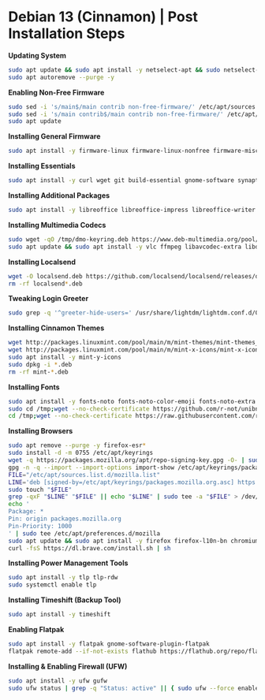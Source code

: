 # Debian 13 (Cinnamon) | Post Installation Steps

**Updating System**
``` bash
sudo apt update && sudo apt install -y netselect-apt && sudo netselect-apt && sudo apt full-upgrade -y
sudo apt autoremove --purge -y
```

**Enabling Non-Free Firmware**
``` bash
sudo sed -i 's/main$/main contrib non-free-firmware/' /etc/apt/sources.list
sudo sed -i 's/main contrib$/main contrib non-free-firmware/' /etc/apt/sources.list
sudo apt update
```

**Installing General Firmware**
``` bash
sudo apt install -y firmware-linux firmware-linux-nonfree firmware-misc-nonfree dkms linux-headers-$(uname -r) intel-microcode amd64-microcode mesa-utils
```

**Installing Essentials**
``` bash
sudo apt install -y curl wget git build-essential gnome-software synaptic gdebi gparted gnome-disk-utility libfuse2 
```

**Installing Additional Packages**
``` bash
sudo apt install -y libreoffice libreoffice-impress libreoffice-writer libreoffice-calc celluloid rhythmbox gimp gimp-data gimp-data-extras inkscape bleachbit gedit gedit-plugins gedit-plugins-common nala p7zip p7zip-full unzip
```

**Installing Multimedia Codecs**
``` bash
sudo wget -qO /tmp/dmo-keyring.deb https://www.deb-multimedia.org/pool/main/d/deb-multimedia-keyring/deb-multimedia-keyring_2024.9.1_all.deb && sudo dpkg -i /tmp/dmo-keyring.deb && echo "Types: deb\nURIs: https://www.deb-multimedia.org\nSuites: trixie\nComponents: main non-free\nSigned-By: /usr/share/keyrings/deb-multimedia-keyring.pgp\nEnabled: yes" | sudo tee /etc/apt/sources.list.d/dmo.sources >/dev/null
sudo apt update && sudo apt install -y vlc ffmpeg libavcodec-extra libdvdcss2 gstreamer1.0-plugins-bad gstreamer1.0-plugins-ugly audacious audacious-plugins handbrake-gtk kodi
```

**Installing Localsend**
``` bash
wget -O localsend.deb https://github.com/localsend/localsend/releases/download/v1.17.0/LocalSend-1.17.0-linux-x86-64.deb;dpkg -i localsend.deb 
rm -rf localsend*.deb
```

**Tweaking Login Greeter**
``` bash
sudo grep -q '^greeter-hide-users=' /usr/share/lightdm/lightdm.conf.d/01_debian.conf && sudo sed -i 's/^greeter-hide-users=.*/greeter-hide-users=false/' /usr/share/lightdm/lightdm.conf.d/01_debian.conf || echo "greeter-hide-users=false" | sudo tee -a /usr/share/lightdm/lightdm.conf.d/01_debian.conf
```

**Installing Cinnamon Themes**
``` bash
wget http://packages.linuxmint.com/pool/main/m/mint-themes/mint-themes_1.8.3_all.deb
wget http://packages.linuxmint.com/pool/main/m/mint-x-icons/mint-x-icons_1.5.3_all.deb
sudo apt install -y mint-y-icons
sudo dpkg -i *.deb
rm -rf mint-*.deb
```


**Installing Fonts**
``` bash
sudo apt install -y fonts-noto fonts-noto-color-emoji fonts-noto-extra fonts-noto-unhinted    
sudo cd /tmp;wget --no-check-certificate https://github.com/r-not/unibnfonts/archive/master.tar.gz -O ubf.tar.gz;sudo tar -xvf ubf.tar.gz -C /usr/share/fonts/;rm ubf.tar.gz
cd /tmp;wget --no-check-certificate https://raw.githubusercontent.com/r-not/MyLinuxConfFiles/refs/heads/master/Common-Configs/bn-font-set.sh -O bn-font-set.sh;sh ./bn-font-set.sh
```

**Installing Browsers**
``` bash
sudo apt remove --purge -y firefox-esr*
sudo install -d -m 0755 /etc/apt/keyrings
wget -q https://packages.mozilla.org/apt/repo-signing-key.gpg -O- | sudo tee /etc/apt/keyrings/packages.mozilla.org.asc > /dev/null
gpg -n -q --import --import-options import-show /etc/apt/keyrings/packages.mozilla.org.asc | awk '/pub/{getline; gsub(/^ +| +$/,""); if($0 == "35BAA0B33E9EB396F59CA838C0BA5CE6DC6315A3") print "\nThe key fingerprint matches ("$0").\n"; else print "\nVerification failed: the fingerprint ("$0") does not match the expected one.\n"}'
FILE="/etc/apt/sources.list.d/mozilla.list"
LINE='deb [signed-by=/etc/apt/keyrings/packages.mozilla.org.asc] https://packages.mozilla.org/apt mozilla main'
sudo touch "$FILE"
grep -qxF "$LINE" "$FILE" || echo "$LINE" | sudo tee -a "$FILE" > /dev/null
echo '
Package: *
Pin: origin packages.mozilla.org
Pin-Priority: 1000
' | sudo tee /etc/apt/preferences.d/mozilla
sudo apt update && sudo apt install -y firefox firefox-l10n-bn chromium
curl -fsS https://dl.brave.com/install.sh | sh
```

**Installing Power Management Tools**
``` bash
sudo apt install -y tlp tlp-rdw
sudo systemctl enable tlp
```

**Installing Timeshift (Backup Tool)**
``` bash
sudo apt install -y timeshift
```

**Enabling Flatpak**
``` bash
sudo apt install -y flatpak gnome-software-plugin-flatpak
flatpak remote-add --if-not-exists flathub https://flathub.org/repo/flathub.flatpakrepo
```

**Installing & Enabling Firewall (UFW)**
``` bash
sudo apt install -y ufw gufw
sudo ufw status | grep -q "Status: active" || { sudo ufw --force enable && sudo systemctl enable --now ufw; }
```
